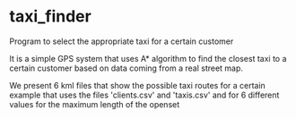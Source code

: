 # taxi_finder
Program to select the appropriate taxi for a certain customer

It is a simple GPS system that uses A* algorithm to find the closest taxi to a certain customer based on data coming from a real street map.

We present 6 kml files that show the possible taxi routes for a certain example that uses the files 'clients.csv' and 'taxis.csv' and for 6 different values for the maximum length 
of the openset
